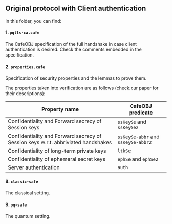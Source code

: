## Original protocol with Client authentication

In this folder, you can find:

#### 1. `pqtls-ca.cafe`
The CafeOBJ specification of the full handshake in case client authentication is desired. Check the comments embedded in the specification.

#### 2. `properties.cafe`
Specification of security properties and the lemmas to prove them. 

The properties taken into verification are as follows (check our paper for their descriptions):

| Property name                                          | CafeOBJ predicate      |
| -----------                                            | -----------            |
| Confidentiality and Forward secrecy of Session keys    |`ssKeySe` and `ssKeySe2`|
| Confidentiality and Forward secrecy of Session keys w.r.t. abbriviated handshakes   |`ssKeySe-abbr` and `ssKeySe-abbr2`|
| Confidentiality of long-term private keys              | `ltkSe`                |
| Confidentiality of ephemeral secret keys               | `ephSe` and `ephSe2`   |
| Server authentication                                  | `auth`                 |


#### 8. `classic-safe`
The classical setting.

#### 9. `pq-safe`
The quantum setting.